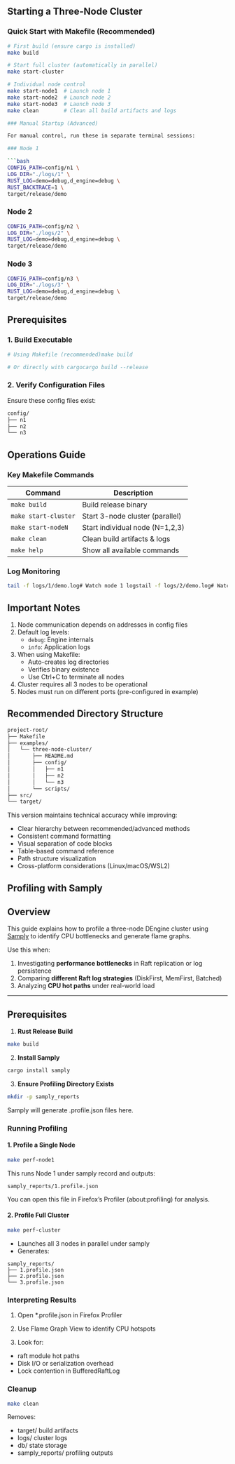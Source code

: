 ## Starting a Three-Node Cluster

### Quick Start with Makefile (Recommended)

```bash
# First build (ensure cargo is installed)
make build

# Start full cluster (automatically in parallel)
make start-cluster

# Individual node control
make start-node1  # Launch node 1
make start-node2  # Launch node 2
make start-node3  # Launch node 3
make clean        # Clean all build artifacts and logs

### Manual Startup (Advanced)

For manual control, run these in separate terminal sessions:

### Node 1

```bash
CONFIG_PATH=config/n1 \
LOG_DIR="./logs/1" \
RUST_LOG=demo=debug,d_engine=debug \
RUST_BACKTRACE=1 \
target/release/demo
```

### Node 2

```bash
CONFIG_PATH=config/n2 \
LOG_DIR="./logs/2" \
RUST_LOG=demo=debug,d_engine=debug \
target/release/demo
```

### Node 3

```bash
CONFIG_PATH=config/n3 \
LOG_DIR="./logs/3" \
RUST_LOG=demo=debug,d_engine=debug \
target/release/demo
```

## Prerequisites

### 1. Build Executable

```bash
# Using Makefile (recommended)make build

# Or directly with cargocargo build --release
```

### 2. Verify Configuration Files

Ensure these config files exist:

```bash
config/
├── n1
├── n2
└── n3
```

## Operations Guide

### Key Makefile Commands

| **Command**          | **Description**                 |
| -------------------- | ------------------------------- |
| `make build`         | Build release binary            |
| `make start-cluster` | Start 3-node cluster (parallel) |
| `make start-nodeN`   | Start individual node (N=1,2,3) |
| `make clean`         | Clean build artifacts & logs    |
| `make help`          | Show all available commands     |

### Log Monitoring

```bash
tail -f logs/1/demo.log# Watch node 1 logstail -f logs/2/demo.log# Watch node 2 logstail -f logs/3/demo.log# Watch node 3 logs
```

## Important Notes

1. Node communication depends on addresses in config files
2. Default log levels:
   - `debug`: Engine internals
   - `info`: Application logs
3. When using Makefile:
   - Auto-creates log directories
   - Verifies binary existence
   - Use Ctrl+C to terminate all nodes
4. Cluster requires all 3 nodes to be operational
5. Nodes must run on different ports (pre-configured in example)

## Recommended Directory Structure

```bash
project-root/
├── Makefile
├── examples/
│   └── three-node-cluster/
│       ├── README.md
│       ├── config/
│       │   ├── n1
│       │   ├── n2
│       │   └── n3
│       └── scripts/
├── src/
└── target/
```

This version maintains technical accuracy while improving:

- Clear hierarchy between recommended/advanced methods
- Consistent command formatting
- Visual separation of code blocks
- Table-based command reference
- Path structure visualization
- Cross-platform considerations (Linux/macOS/WSL2)

## Profiling with Samply

## Overview

This guide explains how to profile a three-node DEngine cluster using [Samply](https://github.com/mstange/samply) to identify CPU bottlenecks and generate flame graphs.

Use this when:

1. Investigating **performance bottlenecks** in Raft replication or log persistence
2. Comparing **different Raft log strategies** (DiskFirst, MemFirst, Batched)
3. Analyzing **CPU hot paths** under real-world load

---

## Prerequisites

1. **Rust Release Build**

```bash
make build
```

2. **Install Samply**

```bash
cargo install samply
```

3. **Ensure Profiling Directory Exists**

```bash
mkdir -p samply_reports
```

Samply will generate .profile.json files here.

### Running Profiling

#### 1. Profile a Single Node

```bash
make perf-node1
```

This runs Node 1 under samply record and outputs:

```text
samply_reports/1.profile.json
```

You can open this file in Firefox’s Profiler (about:profiling) for analysis.

#### 2. Profile Full Cluster

```bash
make perf-cluster
```

- Launches all 3 nodes in parallel under samply
- Generates:

```text
samply_reports/
├── 1.profile.json
├── 2.profile.json
└── 3.profile.json
```

### Interpreting Results

1. Open \*.profile.json in Firefox Profiler

2. Use Flame Graph View to identify CPU hotspots

3. Look for:

- raft module hot paths
- Disk I/O or serialization overhead
- Lock contention in BufferedRaftLog

### Cleanup

```bash
make clean
```

Removes:

- target/ build artifacts
- logs/ cluster logs
- db/ state storage
- samply_reports/ profiling outputs
